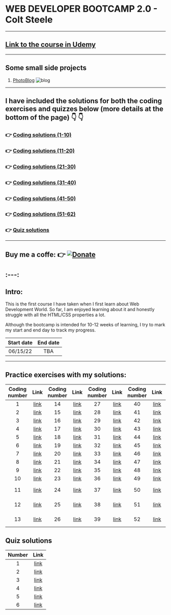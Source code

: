 # WEB DEVELOPER BOOTCAMP 2.0 - Colt Steele
---
## [Link to the course in Udemy](https://www.udemy.com/course/the-web-developer-bootcamp/)
---

## Some small side projects 
1. [PhotoBlog](https://github.com/tramnhatquang/Web_Development_Bootcamp_2.0/tree/main/Small%20Projects/PhotoBlog)
![blog](https://github.com/tramnhatquang/Web_Development_Bootcamp_2.0/blob/main/Small%20Projects/PhotoBlog/images/blog.png)

---

## I have included the solutions for both the coding exercises and quizzes below (more details at the bottom of the page) :point_down: :point_down:
### :point_right: [Coding solutions (1-10)](https://github.com/tramnhatquang/Web_Development_Bootcamp_2.0/tree/main/Coding%20exercises)
### :point_right: [Coding solutions (11-20)](https://github.com/tramnhatquang/Web_Development_Bootcamp_2.0/tree/main/Coding%20exercises%20(11-20))
### :point_right: [Coding solutions (21-30)](https://github.com/tramnhatquang/Web_Development_Bootcamp_2.0/tree/main/Coding%20exercises%20(21-30))
### :point_right: [Coding solutions (31-40)](https://github.com/tramnhatquang/Web_Development_Bootcamp_2.0/tree/main/Coding%20exercises%20(31-40))
### :point_right: [Coding solutions (41-50)](https://github.com/tramnhatquang/Web_Development_Bootcamp_2.0/tree/main/Coding%20exercises%20(41%20-%2050))
### :point_right: [Coding solutions (51-62)](https://github.com/tramnhatquang/Web_Development_Bootcamp_2.0/tree/main/Coding%20exercises%20(51%20-%2062))
### :point_right: [Quiz solutions](https://github.com/tramnhatquang/Web_Development_Bootcamp_2.0/tree/main/Quiz%20Solutions)
---
## Buy me a coffe: :point_right: [![Donate](https://img.shields.io/badge/Donate-PayPal-green.svg)](https://www.paypal.com/donate/?business=5WRF7M3GHSPLN&no_recurring=0&item_name=Thank+you+for+your+support&currency_code=USD)
:---:
---
## Intro:
This is the first course I have taken when I first learn about Web Development World. So far, I am enjoyed learning about it and honestly struggle with all the HTML/CSS properties a lot. 

Although the bootcamp is intended for 10-12 weeks of learning, I try to mark my start and end day to track my progress.

|Start date| End date|
|:---:|:---:
|06/15/22| TBA
---

## Practice exercises with my solutions:
Coding number| Link |Coding number| Link |Coding number| Link |Coding number| Link |Coding number| Link |
|:------------:|:----------:|:------------:|:----------:|:------------:|:----------:|:------------:|:----------:|:------------:|:----------:|
|1|[link](https://github.com/tramnhatquang/Web_Development_Bootcamp_2.0/blob/main/Coding%20exercises/1/1.html)|14|[link](https://github.com/tramnhatquang/Web_Development_Bootcamp_2.0/tree/main/Coding%20exercises%20(11-20)/14)|27|[link](https://github.com/tramnhatquang/Web_Development_Bootcamp_2.0/tree/main/Coding%20exercises%20(21-30)/27)|40|[link](https://github.com/tramnhatquang/Web_Development_Bootcamp_2.0/tree/main/Coding%20exercises%20(31-40)/40)|53|[link](https://github.com/tramnhatquang/Web_Development_Bootcamp_2.0/tree/main/Coding%20exercises%20(51%20-%2062)/53)|
|2|[link](https://github.com/tramnhatquang/Web_Development_Bootcamp_2.0/blob/main/Coding%20exercises/2/2.html)|15|[link](https://github.com/tramnhatquang/Web_Development_Bootcamp_2.0/tree/main/Coding%20exercises%20(11-20)/15)|28|[link](https://github.com/tramnhatquang/Web_Development_Bootcamp_2.0/tree/main/Coding%20exercises%20(21-30)/28)|41|[link](https://github.com/tramnhatquang/Web_Development_Bootcamp_2.0/tree/main/Coding%20exercises%20(41%20-%2050)/41)|54|[link](https://github.com/tramnhatquang/Web_Development_Bootcamp_2.0/tree/main/Coding%20exercises%20(51%20-%2062)/54)|
|3|[link](https://github.com/tramnhatquang/Web_Development_Bootcamp_2.0/blob/main/Coding%20exercises/3/3.html)|16|[link](https://github.com/tramnhatquang/Web_Development_Bootcamp_2.0/tree/main/Coding%20exercises%20(11-20)/16)|29|[link](https://github.com/tramnhatquang/Web_Development_Bootcamp_2.0/tree/main/Coding%20exercises%20(21-30)/29)|42|[link](https://github.com/tramnhatquang/Web_Development_Bootcamp_2.0/tree/main/Coding%20exercises%20(41%20-%2050)/42)|55|[link](https://github.com/tramnhatquang/Web_Development_Bootcamp_2.0/tree/main/Coding%20exercises%20(51%20-%2062)/55)|
|4|[link](https://github.com/tramnhatquang/Web_Development_Bootcamp_2.0/blob/main/Coding%20exercises/4/4.html)|17|[link](https://github.com/tramnhatquang/Web_Development_Bootcamp_2.0/tree/main/Coding%20exercises%20(11-20)/17)|30|[link](https://github.com/tramnhatquang/Web_Development_Bootcamp_2.0/tree/main/Coding%20exercises%20(21-30)/30)|43|[link](https://github.com/tramnhatquang/Web_Development_Bootcamp_2.0/tree/main/Coding%20exercises%20(41%20-%2050))|56|[link](https://github.com/tramnhatquang/Web_Development_Bootcamp_2.0/tree/main/Coding%20exercises%20(51%20-%2062)/56)|
|5|[link](https://github.com/tramnhatquang/Web_Development_Bootcamp_2.0/tree/main/Coding%20exercises/5)|18|[link](https://github.com/tramnhatquang/Web_Development_Bootcamp_2.0/tree/main/Coding%20exercises%20(11-20)/18)|31|[link](https://github.com/tramnhatquang/Web_Development_Bootcamp_2.0/tree/main/Coding%20exercises%20(31-40)/31)|44|[link](https://github.com/tramnhatquang/Web_Development_Bootcamp_2.0/tree/main/Coding%20exercises%20(41%20-%2050)/44)|57|[link](https://github.com/tramnhatquang/Web_Development_Bootcamp_2.0/tree/main/Coding%20exercises%20(51%20-%2062)/57)|
|6|[link](https://github.com/tramnhatquang/Web_Development_Bootcamp_2.0/tree/main/Coding%20exercises/6)|19|[link](https://github.com/tramnhatquang/Web_Development_Bootcamp_2.0/tree/main/Coding%20exercises%20(11-20)/19)|32|[link](https://github.com/tramnhatquang/Web_Development_Bootcamp_2.0/tree/main/Coding%20exercises%20(31-40)/32)|45|[link](https://github.com/tramnhatquang/Web_Development_Bootcamp_2.0/tree/main/Coding%20exercises%20(41%20-%2050)/45)|58|[link](https://github.com/tramnhatquang/Web_Development_Bootcamp_2.0/tree/main/Coding%20exercises%20(51%20-%2062)/58)|
|7|[link](https://github.com/tramnhatquang/Web_Development_Bootcamp_2.0/tree/main/Coding%20exercises/7)|20|[link](https://github.com/tramnhatquang/Web_Development_Bootcamp_2.0/tree/main/Coding%20exercises%20(11-20)/20)|33|[link](https://github.com/tramnhatquang/Web_Development_Bootcamp_2.0/tree/main/Coding%20exercises%20(31-40)/33)|46|[link](https://github.com/tramnhatquang/Web_Development_Bootcamp_2.0/tree/main/Coding%20exercises%20(41%20-%2050)/46)|59|[link](https://github.com/tramnhatquang/Web_Development_Bootcamp_2.0/tree/main/Coding%20exercises%20(51%20-%2062)/59)|
|8|[link](https://github.com/tramnhatquang/Web_Development_Bootcamp_2.0/tree/main/Coding%20exercises/8)|21|[link](https://github.com/tramnhatquang/Web_Development_Bootcamp_2.0/tree/main/Coding%20exercises%20(21-30)/21)|34|[link](https://github.com/tramnhatquang/Web_Development_Bootcamp_2.0/tree/main/Coding%20exercises%20(31-40)/34)|47|[link](https://github.com/tramnhatquang/Web_Development_Bootcamp_2.0/tree/main/Coding%20exercises%20(41%20-%2050)/47)|60|[link](https://github.com/tramnhatquang/Web_Development_Bootcamp_2.0/tree/main/Coding%20exercises%20(51%20-%2062)/60)|
|9|[link](https://github.com/tramnhatquang/Web_Development_Bootcamp_2.0/tree/main/Coding%20exercises/9)|22|[link](https://github.com/tramnhatquang/Web_Development_Bootcamp_2.0/tree/main/Coding%20exercises%20(21-30)/22)|35|[link](https://github.com/tramnhatquang/Web_Development_Bootcamp_2.0/tree/main/Coding%20exercises%20(31-40)/35)|48|[link](https://github.com/tramnhatquang/Web_Development_Bootcamp_2.0/tree/main/Coding%20exercises%20(41%20-%2050)/48)|61|[link](https://github.com/tramnhatquang/Web_Development_Bootcamp_2.0/tree/main/Coding%20exercises%20(51%20-%2062)/61)|
|10|[link](https://github.com/tramnhatquang/Web_Development_Bootcamp_2.0/tree/main/Coding%20exercises/10)|23|[link](https://github.com/tramnhatquang/Web_Development_Bootcamp_2.0/tree/main/Coding%20exercises%20(21-30)/23)|36|[link](https://github.com/tramnhatquang/Web_Development_Bootcamp_2.0/tree/main/Coding%20exercises%20(31-40)/36)|49|[link](https://github.com/tramnhatquang/Web_Development_Bootcamp_2.0/tree/main/Coding%20exercises%20(41%20-%2050)/49)|62|[link](https://github.com/tramnhatquang/Web_Development_Bootcamp_2.0/tree/main/Coding%20exercises%20(51%20-%2062)/62)|
|11|[link](https://github.com/tramnhatquang/Web_Development_Bootcamp_2.0/tree/main/Coding%20exercises%20(11-20)/11)|24|[link](https://github.com/tramnhatquang/Web_Development_Bootcamp_2.0/tree/main/Coding%20exercises%20(21-30)/24)|37|[link](https://github.com/tramnhatquang/Web_Development_Bootcamp_2.0/tree/main/Coding%20exercises%20(31-40)/37)|50|[link](https://github.com/tramnhatquang/Web_Development_Bootcamp_2.0/tree/main/Coding%20exercises%20(41%20-%2050)/50)|Place_holder|[Nothing here]()|
|12|[link](https://github.com/tramnhatquang/Web_Development_Bootcamp_2.0/tree/main/Coding%20exercises%20(11-20)/12)|25|[link](https://github.com/tramnhatquang/Web_Development_Bootcamp_2.0/tree/main/Coding%20exercises%20(21-30)/25)|38|[link](https://github.com/tramnhatquang/Web_Development_Bootcamp_2.0/tree/main/Coding%20exercises%20(31-40)/38)|51|[link](https://github.com/tramnhatquang/Web_Development_Bootcamp_2.0/tree/main/Coding%20exercises%20(51%20-%2062)/51)|Place_holder|[Nothing here]()|
|13|[link](https://github.com/tramnhatquang/Web_Development_Bootcamp_2.0/tree/main/Coding%20exercises%20(11-20)/13)|26|[link](https://github.com/tramnhatquang/Web_Development_Bootcamp_2.0/tree/main/Coding%20exercises%20(21-30)/26)|39|[link](https://github.com/tramnhatquang/Web_Development_Bootcamp_2.0/tree/main/Coding%20exercises%20(31-40)/39)|52|[link](https://github.com/tramnhatquang/Web_Development_Bootcamp_2.0/tree/main/Coding%20exercises%20(51%20-%2062)/52)|Place_holder|[Nothing here]()|


## Quiz solutions
Number | Link 
|:------------:|:----------:|
1 | [link](https://github.com/tramnhatquang/Web_Development_Bootcamp_2.0/blob/main/Quiz%20Solutions/1.md)
2 | [link](https://github.com/tramnhatquang/Web_Development_Bootcamp_2.0/blob/main/Quiz%20Solutions/2.md)
3 | [link](https://github.com/tramnhatquang/Web_Development_Bootcamp_2.0/blob/main/Quiz%20Solutions/3.md)
4 | [link](https://github.com/tramnhatquang/Web_Development_Bootcamp_2.0/blob/main/Quiz%20Solutions/4.md)
5 | [link](https://github.com/tramnhatquang/Web_Development_Bootcamp_2.0/blob/main/Quiz%20Solutions/5.md)
6 | [link](https://github.com/tramnhatquang/Web_Development_Bootcamp_2.0/blob/main/Quiz%20Solutions/6.md)